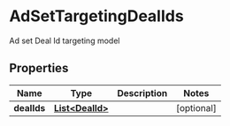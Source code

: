 

# AdSetTargetingDealIds

Ad set Deal Id targeting model

## Properties

| Name | Type | Description | Notes |
|------------ | ------------- | ------------- | -------------|
|**dealIds** | [**List&lt;DealId&gt;**](DealId.md) |  |  [optional] |



